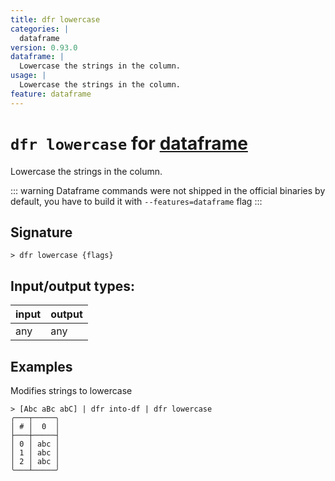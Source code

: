 ```yaml
---
title: dfr lowercase
categories: |
  dataframe
version: 0.93.0
dataframe: |
  Lowercase the strings in the column.
usage: |
  Lowercase the strings in the column.
feature: dataframe
---
```

<!-- This file is automatically generated. Please edit the command in https://github.com/nushell/nushell instead. -->

# `dfr lowercase` for [dataframe](/commands/categories/dataframe.md)

<div class='command-title'>Lowercase the strings in the column.</div>

::: warning
Dataframe commands were not shipped in the official binaries by default, you have to build it with `--features=dataframe` flag
:::

## Signature

```> dfr lowercase {flags} ```


## Input/output types:

| input | output |
| ----- | ------ |
| any   | any    |

## Examples

Modifies strings to lowercase
```nu
> [Abc aBc abC] | dfr into-df | dfr lowercase
╭───┬─────╮
│ # │  0  │
├───┼─────┤
│ 0 │ abc │
│ 1 │ abc │
│ 2 │ abc │
╰───┴─────╯

```
